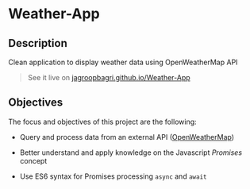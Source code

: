 # Weather-App

## Description

Clean application to display weather data using OpenWeatherMap API

> See it live on [jagroopbagri.github.io/Weather-App](https://jagroopbagri.github.io/Weather-App/)

## Objectives

The focus and objectives of this project are the following:

- Query and process data from an external API ([OpenWeatherMap](https://openweathermap.org/api))

- Better understand and apply knowledge on the Javascript _Promises_ concept

- Use ES6 syntax for Promises processing `async` and `await`
